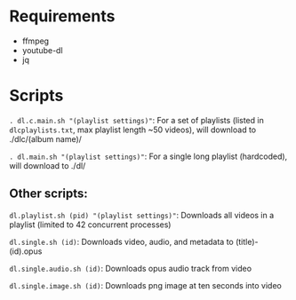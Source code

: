 # Requirements
- ffmpeg
- youtube-dl
- jq

# Scripts
`. dl.c.main.sh "(playlist settings)"`: For a set of playlists (listed in `dlcplaylists.txt`, max playlist length \~50 videos), will download to ./dlc/(album name)/

`. dl.main.sh "(playlist settings)"`: For a single long playlist (hardcoded), will download to ./dl/


## Other scripts:

`dl.playlist.sh (pid) "(playlist settings)"`:<!--  "(dl.single.audio.sh settings)" "(dl.single.image.sh settings)" --> Downloads all videos in a playlist (limited to 42 concurrent processes)

`dl.single.sh (id)`:<!--  "(dl.single.audio.sh settings)" "(dl.single.image.sh settings)" --> Downloads video, audio, and metadata to (title)-(id).opus

`dl.single.audio.sh (id)`: Downloads opus audio track from video

`dl.single.image.sh (id)`: Downloads png image at ten seconds into video

